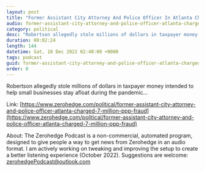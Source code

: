```yaml
---
layout: post
title: "Former Assistant City Attorney And Police Officer In Atlanta Charged In $7 Million PPP Fraud Scheme"
audio: former-assistant-city-attorney-and-police-officer-atlanta-charged-7-million-ppp-fraud-0
category: political
desc: "Robertson allegedly stole millions of dollars in taxpayer money intended to help small businesses stay afloat during the pandemic..."
duration: 00:02:24
length: 144
datetime: Sat, 10 Dec 2022 02:40:00 +0000
tags: podcast
guid: former-assistant-city-attorney-and-police-officer-atlanta-charged-7-million-ppp-fraud-0
order: 0
---
```

Robertson allegedly stole millions of dollars in taxpayer money intended to help small businesses stay afloat during the pandemic...

Link: [https://www.zerohedge.com/political/former-assistant-city-attorney-and-police-officer-atlanta-charged-7-million-ppp-fraud](https://www.zerohedge.com/political/former-assistant-city-attorney-and-police-officer-atlanta-charged-7-million-ppp-fraud)

About: The Zerohedge Podcast is a non-commercial, automated program, designed to give people a way to get news from Zerohedge in an audio format.  I am actively working on tweaking and improving the setup to create a better listening experience (October 2022).  Suggestions are welcome: [zerohedgePodcast@outlook.com](mailto:zerohedgePodcast@outlook.com)